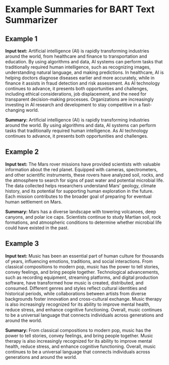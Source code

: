 # Example Summaries for BART Text Summarizer

## Example 1

**Input text:** 
Artificial intelligence (AI) is rapidly transforming industries around the world, from healthcare and finance to transportation and education. By using algorithms and data, AI systems can perform tasks that traditionally required human intelligence, such as recognizing images, understanding natural language, and making predictions. In healthcare, AI is helping doctors diagnose diseases earlier and more accurately, while in finance it assists in fraud detection and risk assessment. As AI technology continues to advance, it presents both opportunities and challenges, including ethical considerations, job displacement, and the need for transparent decision-making processes. Organizations are increasingly investing in AI research and development to stay competitive in a fast-changing world.

**Summary:**
Artificial intelligence (AI) is rapidly transforming industries around the world. By using algorithms and data, AI systems can perform tasks that traditionally required human intelligence. As AI technology continues to advance, it presents both opportunities and challenges.

## Example 2

**Input text:** 
The Mars rover missions have provided scientists with valuable information about the red planet. Equipped with cameras, spectrometers, and other scientific instruments, these rovers have analyzed soil, rocks, and the atmosphere to search for signs of past water and potential microbial life. The data collected helps researchers understand Mars’ geology, climate history, and its potential for supporting human exploration in the future. Each mission contributes to the broader goal of preparing for eventual human settlement on Mars.

**Summary:**
Mars has a diverse landscape with towering volcanoes, deep canyons, and polar ice caps. Scientists continue to study Martian soil, rock formations, and atmospheric conditions to determine whether microbial life could have existed in the past.

## Example 3

**Input text:**
Music has been an essential part of human culture for thousands of years, influencing emotions, traditions, and social interactions. From classical compositions to modern pop, music has the power to tell stories, convey feelings, and bring people together. Technological advancements, such as recording equipment, streaming platforms, and digital production software, have transformed how music is created, distributed, and consumed. Different genres and styles reflect cultural identities and historical periods, while collaborations between artists from diverse backgrounds foster innovation and cross-cultural exchange. Music therapy is also increasingly recognized for its ability to improve mental health, reduce stress, and enhance cognitive functioning. Overall, music continues to be a universal language that connects individuals across generations and around the world.

**Summary:**
From classical compositions to modern pop, music has the power to tell stories, convey feelings, and bring people together. Music therapy is also increasingly recognized for its ability to improve mental health, reduce stress, and enhance cognitive functioning. Overall, music continues to be a universal language that connects individuals across generations and around the world.
